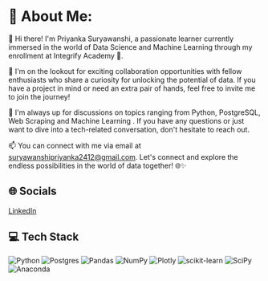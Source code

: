 # 💫 About Me:

👋 Hi there! I'm Priyanka Suryawanshi, a passionate learner currently immersed in the world of Data Science and Machine Learning through my enrollment at Integrify Academy 🚀.

🤝 I'm on the lookout for exciting collaboration opportunities with fellow enthusiasts who share a curiosity for unlocking the potential of data. If you have a project in mind or need an extra pair of hands, feel free to invite me to join the journey!

💬 I'm always up for discussions on topics ranging from Python, PostgreSQL, Web Scraping and Machine Learning . If you have any questions or just want to dive into a tech-related conversation, don't hesitate to reach out.

📫 You can connect with me via email at [suryawanshipriyanka2412@gmail.com](mailto:suryawanshipriyanka2412@gmail.com). Let's connect and explore the endless possibilities in the world of data together! 🌐✨

## 🌐 Socials
[LinkedIn](https://www.linkedin.com/in/priyanka-suryawanshi-366b2213a/)

## 💻 Tech Stack
![Python](https://img.shields.io/badge/Python-3776AB?style=flat-square&logo=python&logoColor=white)
![Postgres](https://img.shields.io/badge/Postgres-336791?style=flat-square&logo=postgresql&logoColor=white)
![Pandas](https://img.shields.io/badge/Pandas-150458?style=flat-square&logo=pandas&logoColor=white)
![NumPy](https://img.shields.io/badge/NumPy-013243?style=flat-square&logo=numpy&logoColor=white)
![Plotly](https://img.shields.io/badge/Plotly-3F4F75?style=flat-square&logo=plotly&logoColor=white)
![scikit-learn](https://img.shields.io/badge/scikit_learn-F7931E?style=flat-square&logo=scikit-learn&logoColor=white)
![SciPy](https://img.shields.io/badge/SciPy-8CAAE6?style=flat-square&logo=scipy&logoColor=white)
![Anaconda](https://img.shields.io/badge/Anaconda-44A833?style=flat-square&logo=anaconda&logoColor=white)

